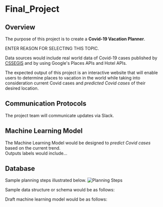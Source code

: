 # Final_Project

## Overview

The purpose of this project is to create a <b>Covid-19 Vacation Planner</b>. 

ENTER REASON FOR SELECTING THIS TOPIC.  

Data sources would include real world data of Covid-19 cases published by [CSSEGIS](https://github.com/CSSEGISandData/COVID-19.git) and by using Google's Places APIs and Hotel APIs.

The expected output of this project is an interactive website that will enable users to determine places to vacation in the world while taking into consideration current Covid cases and <i>predicted Covid cases</i> of their desired location. 

## Communication Protocols

The project team will communicate updates via Slack.

## Machine Learning Model

The Machine Learning Model would be designed to <i>predict Covid cases</i> based on the current trend.  
Outputs labels would include...

## Database

Sample planning steps illustrated below.
![Planning Steps](URL)

Sample data structure or schema would be as follows:

Draft machine learning model would be as follows: